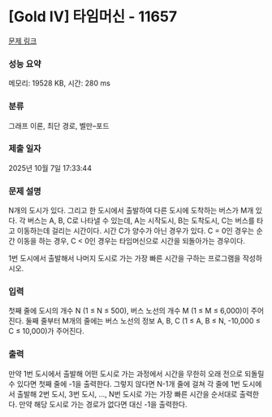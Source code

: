 # [Gold IV] 타임머신 - 11657 

[문제 링크](https://www.acmicpc.net/problem/11657) 

### 성능 요약

메모리: 19528 KB, 시간: 280 ms

### 분류

그래프 이론, 최단 경로, 벨만–포드

### 제출 일자

2025년 10월 7일 17:33:44

### 문제 설명

<p>N개의 도시가 있다. 그리고 한 도시에서 출발하여 다른 도시에 도착하는 버스가 M개 있다. 각 버스는 A, B, C로 나타낼 수 있는데, A는 시작도시, B는 도착도시, C는 버스를 타고 이동하는데 걸리는 시간이다. 시간 C가 양수가 아닌 경우가 있다. C = 0인 경우는 순간 이동을 하는 경우, C < 0인 경우는 타임머신으로 시간을 되돌아가는 경우이다.</p>

<p>1번 도시에서 출발해서 나머지 도시로 가는 가장 빠른 시간을 구하는 프로그램을 작성하시오.</p>

### 입력 

 <p>첫째 줄에 도시의 개수 N (1 ≤ N ≤ 500), 버스 노선의 개수 M (1 ≤ M ≤ 6,000)이 주어진다. 둘째 줄부터 M개의 줄에는 버스 노선의 정보 A, B, C (1 ≤ A, B ≤ N, -10,000 ≤ C ≤ 10,000)가 주어진다. </p>

### 출력 

 <p>만약 1번 도시에서 출발해 어떤 도시로 가는 과정에서 시간을 무한히 오래 전으로 되돌릴 수 있다면 첫째 줄에 -1을 출력한다. 그렇지 않다면 N-1개 줄에 걸쳐 각 줄에 1번 도시에서 출발해 2번 도시, 3번 도시, ..., N번 도시로 가는 가장 빠른 시간을 순서대로 출력한다. 만약 해당 도시로 가는 경로가 없다면 대신 -1을 출력한다.</p>

